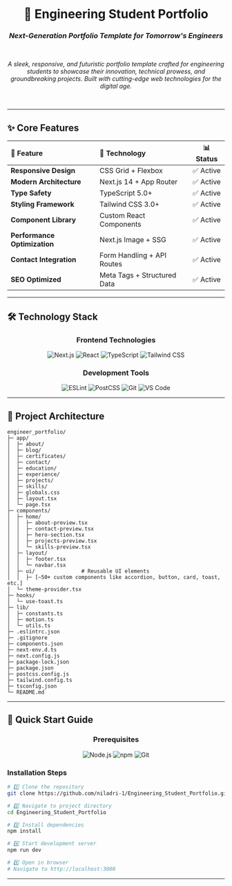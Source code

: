 <div align="center">

# 🚀 Engineering Student Portfolio

### *Next-Generation Portfolio Template for Tomorrow's Engineers*


<br>

*A sleek, responsive, and futuristic portfolio template crafted for engineering students to showcase their innovation, technical prowess, and groundbreaking projects. Built with cutting-edge web technologies for the digital age.*

<br>



</div>

---

## ✨ **Core Features**

<div align="center">

| 🎯 **Feature** | 🔧 **Technology** | 📊 **Status** |
|:---|:---|:---:|
| **Responsive Design** | CSS Grid + Flexbox | ✅ Active |
| **Modern Architecture** | Next.js 14 + App Router | ✅ Active |
| **Type Safety** | TypeScript 5.0+ | ✅ Active |
| **Styling Framework** | Tailwind CSS 3.0+ | ✅ Active |
| **Component Library** | Custom React Components | ✅ Active |
| **Performance Optimization** | Next.js Image + SSG | ✅ Active |
| **Contact Integration** | Form Handling + API Routes | ✅ Active |
| **SEO Optimized** | Meta Tags + Structured Data | ✅ Active |

</div>

---

## 🛠️ **Technology Stack**

<div align="center">

### **Frontend Technologies**
![Next.js](https://img.shields.io/badge/Next.js-14.0+-black?style=for-the-badge&logo=next.js&logoColor=white)
![React](https://img.shields.io/badge/React-18.0+-61DAFB?style=for-the-badge&logo=react&logoColor=black)
![TypeScript](https://img.shields.io/badge/TypeScript-5.0+-3178C6?style=for-the-badge&logo=typescript&logoColor=white)
![Tailwind CSS](https://img.shields.io/badge/Tailwind_CSS-3.0+-38B2AC?style=for-the-badge&logo=tailwind-css&logoColor=white)

### **Development Tools**
![ESLint](https://img.shields.io/badge/ESLint-8.0+-4B32C3?style=for-the-badge&logo=eslint&logoColor=white)
![PostCSS](https://img.shields.io/badge/PostCSS-8.0+-DD3A0A?style=for-the-badge&logo=postcss&logoColor=white)
![Git](https://img.shields.io/badge/Git-2.40+-F05032?style=for-the-badge&logo=git&logoColor=white)
![VS Code](https://img.shields.io/badge/VS_Code-Recommended-007ACC?style=for-the-badge&logo=visual-studio-code&logoColor=white)

</div>

---

## 📁 **Project Architecture**


```
engineer_portfolio/
├─ app/
│  ├─ about/
│  ├─ blog/
│  ├─ certificates/
│  ├─ contact/
│  ├─ education/
│  ├─ experience/
│  ├─ projects/
│  ├─ skills/
│  ├─ globals.css
│  ├─ layout.tsx
│  └─ page.tsx
├─ components/
│  ├─ home/
│  │  ├─ about-preview.tsx
│  │  ├─ contact-preview.tsx
│  │  ├─ hero-section.tsx
│  │  ├─ projects-preview.tsx
│  │  └─ skills-preview.tsx
│  ├─ layout/
│  │  ├─ footer.tsx
│  │  └─ navbar.tsx
│  ├─ ui/               # Reusable UI elements
│  │  ├─ [~50+ custom components like accordion, button, card, toast, etc.]
│  └─ theme-provider.tsx
├─ hooks/
│  └─ use-toast.ts
├─ lib/
│  ├─ constants.ts
│  ├─ motion.ts
│  └─ utils.ts
├─ .eslintrc.json
├─ .gitignore
├─ components.json
├─ next-env.d.ts
├─ next.config.js
├─ package-lock.json
├─ package.json
├─ postcss.config.js
├─ tailwind.config.ts
├─ tsconfig.json
└─ README.md

```


---

## 🚀 **Quick Start Guide**

<div align="center">

### **Prerequisites**
![Node.js](https://img.shields.io/badge/Node.js-18.0+-339933?style=flat-square&logo=node.js&logoColor=white)
![npm](https://img.shields.io/badge/npm-9.0+-CB3837?style=flat-square&logo=npm&logoColor=white)
![Git](https://img.shields.io/badge/Git-Latest-F05032?style=flat-square&logo=git&logoColor=white)

</div>

### **Installation Steps**

```bash
# 1️⃣ Clone the repository
git clone https://github.com/niladri-1/Engineering_Student_Portfolio.git

# 2️⃣ Navigate to project directory
cd Engineering_Student_Portfolio

# 3️⃣ Install dependencies
npm install

# 4️⃣ Start development server
npm run dev

# 5️⃣ Open in browser
# Navigate to http://localhost:3000
```

---



</div>